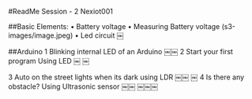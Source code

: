 #ReadMe Session - 2 Nexiot001

##Basic Elements:
	•	Battery voltage 
	•	Measuring Battery voltage 
(s3-images/image.jpeg)
	•	Led circuit 
￼

##Arduino
1 Blinking internal LED of an Arduino 
￼￼
2 Start your first program Using LED
￼
￼

3 Auto on the street lights when its dark using LDR
￼￼
￼
4 Is there any obstacle? Using Ultrasonic sensor
￼￼
￼￼￼
